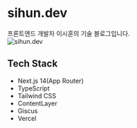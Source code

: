 # sihun.dev

프론트엔드 개발자 이시훈의 기술 블로그입니다.  
![sihun.dev](https://i.postimg.cc/CxTxyj2S/2024-06-19-9-25-51.png)

## Tech Stack

- Next.js 14(App Router)
- TypeScript
- Tailwind CSS
- ContentLayer
- Giscus
- Vercel
